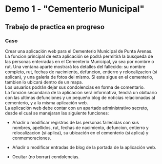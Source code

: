 # Demo 1 - "Cementerio Municipal"
## Trabajo de practica en progreso
### Caso
Crear una aplicación web para el Cementerio Municipal de Punta Arenas.
<br>
La funcion principal de esta aplicación se podrá permitirá la busqueda de las personas enterradas en el Cementerio Municipal, ya sea por nombre o rut. Una ventana aparte mostrará los detalles del fallecido: su nombre completo, rut, fechas de nacimiento, defuncion, entierro y relocalizacion (si aplican), y una galeria de fotos del mismo. Si este sigue en el cementerio, tambien lo ubicará dentro de un mapa.
<br>
Los usuarios podrán dejar sus condolencias en forma de comentario.
<br>
La función secundaria de la aplicación será informativa, tendrá un obituario con las ultimas defunciones y un pequeño blog de noticias relacionadas al cementerio, y a la misma aplicación web.
<br>
La aplicación web debe contar con un apartado administrativo secreto, desde el cual se manejaran las siguiente funciones:
<br>
- Añadir o modificar registros de las personas fallecidas con sus nombres, apellidos, rut, fechas de nacimiento, defuncion, entierro y relocalizacion (si aplica), su ubicación en el cementerio (si aplica) y conmemoraciones.

- Añadir o modificar entradas de blog de la portada de la aplicación web. 

- Ocultar (no borrar) condolencias.